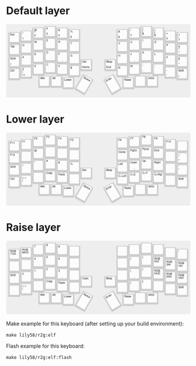 # Default layer
![](lily58,-default.png)


# Lower layer
![](lily58,-lower.png)


# Raise layer
![](lily58,-raise.png)

Make example for this keyboard (after setting up your build environment):

    make lily58/r2g:elf

Flash example for this keyboard:

    make lily58/r2g:elf:flash